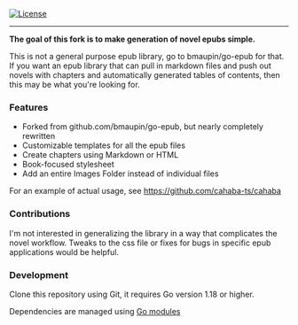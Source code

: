 [![License](https://img.shields.io/badge/license-MIT-blue.svg)](https://github.com/cahaba-ts/go-epub/blob/master/LICENSE)

---

__The goal of this fork is to make generation of novel epubs simple.__ 

This is not a general purpose epub library, go to bmaupin/go-epub for that.
If you want an epub library that can pull in markdown files and push out
novels with chapters and automatically generated tables of contents, then
this may be what you're looking for.

### Features
- Forked from github.com/bmaupin/go-epub, but nearly completely rewritten
- Customizable templates for all the epub files
- Create chapters using Markdown or HTML
- Book-focused stylesheet
- Add an entire Images Folder instead of individual files

For an example of actual usage, see https://github.com/cahaba-ts/cahaba

### Contributions

I'm not interested in generalizing the library in a way that complicates 
the novel workflow. Tweaks to the css file or fixes for bugs in specific 
epub applications would be helpful.

### Development

Clone this repository using Git, it requires Go version 1.18 or higher.

Dependencies are managed using [Go modules](https://golang.org/ref/mod)
